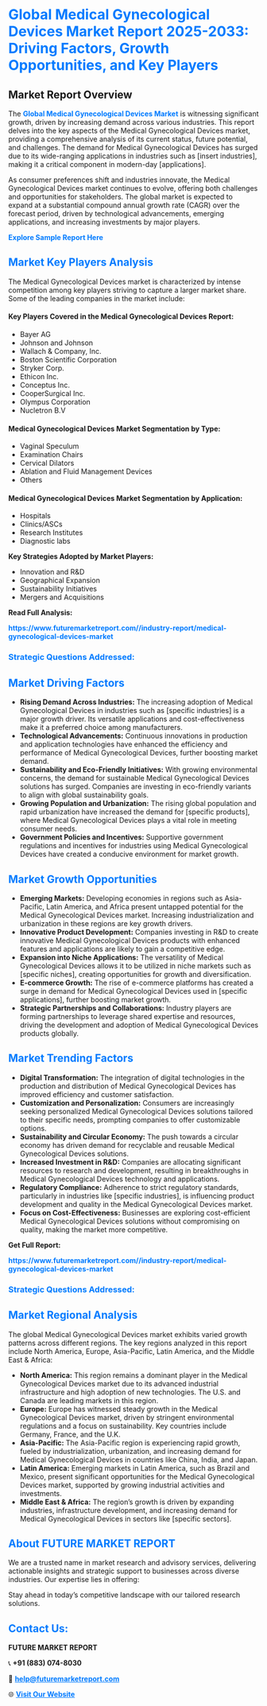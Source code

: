<h1 style="color: #007BFF;">Global Medical Gynecological Devices Market Report 2025-2033: Driving Factors, Growth Opportunities, and Key Players</h1>

<section id="overview">
<h2>Market Report Overview</h2>
<p>The <a href="https://www.futuremarketreport.com//industry-report/medical-gynecological-devices-market" style="color: #007BFF; text-decoration: none;"><strong>Global Medical Gynecological Devices Market</strong></a> is witnessing significant growth, driven by increasing demand across various industries. This report delves into the key aspects of the Medical Gynecological Devices market, providing a comprehensive analysis of its current status, future potential, and challenges. The demand for Medical Gynecological Devices has surged due to its wide-ranging applications in industries such as [insert industries], making it a critical component in modern-day [applications].</p>
<p>As consumer preferences shift and industries innovate, the Medical Gynecological Devices market continues to evolve, offering both challenges and opportunities for stakeholders. The global market is expected to expand at a substantial compound annual growth rate (CAGR) over the forecast period, driven by technological advancements, emerging applications, and increasing investments by major players.</p>
</section>

<section id="overview">
<p><a href="https://www.futuremarketreport.com//request-sample/reportId=83186" style="color: #007BFF; text-decoration: none;"><strong>Explore Sample Report Here</strong></a></p>
</section>

<section id="key-players">
<h2 style="color: #007BFF;">Market Key Players Analysis</h2>
<p>The Medical Gynecological Devices market is characterized by intense competition among key players striving to capture a larger market share. Some of the leading companies in the market include:</p>
<h4>Key Players Covered in the Medical Gynecological Devices Report:</h4>
<ul><li>Bayer AG</li><li>Johnson and Johnson</li><li>Wallach &amp; Company, Inc.</li><li>Boston Scientific Corporation</li><li>Stryker Corp.</li><li>Ethicon Inc.</li><li>Conceptus Inc.</li><li>CooperSurgical Inc.</li><li>Olympus Corporation</li><li>Nucletron B.V</li></ul>
<h4>Medical Gynecological Devices Market Segmentation by Type:</h4>
<ul><li>Vaginal Speculum</li><li>Examination Chairs</li><li>Cervical Dilators</li><li>Ablation and Fluid Management Devices</li><li>Others</li></ul>

<h4>Medical Gynecological Devices Market Segmentation by Application:</h4>
<ul><li>Hospitals</li><li>Clinics/ASCs</li><li>Research Institutes</li><li>Diagnostic labs</li></ul>
<p><strong>Key Strategies Adopted by Market Players:</strong></p>
<ul>
<li>Innovation and R&D</li>
<li>Geographical Expansion</li>
<li>Sustainability Initiatives</li>
<li>Mergers and Acquisitions</li>
</ul>
</section>

<section>
<p><strong>Read Full Analysis: </strong></p><a href="https://www.futuremarketreport.com//industry-report/medical-gynecological-devices-market" style="color: #007BFF; text-decoration: none;"><strong>https://www.futuremarketreport.com//industry-report/medical-gynecological-devices-market</strong></a>
<h3 style="color: #007BFF;">Strategic Questions Addressed:</h3>
</section>

<section id="driving-factors">
<h2 style="color: #007BFF;">Market Driving Factors</h2>
<ul>
<li><strong>Rising Demand Across Industries:</strong> The increasing adoption of Medical Gynecological Devices in industries such as [specific industries] is a major growth driver. Its versatile applications and cost-effectiveness make it a preferred choice among manufacturers.</li>
<li><strong>Technological Advancements:</strong> Continuous innovations in production and application technologies have enhanced the efficiency and performance of Medical Gynecological Devices, further boosting market demand.</li>
<li><strong>Sustainability and Eco-Friendly Initiatives:</strong> With growing environmental concerns, the demand for sustainable Medical Gynecological Devices solutions has surged. Companies are investing in eco-friendly variants to align with global sustainability goals.</li>
<li><strong>Growing Population and Urbanization:</strong> The rising global population and rapid urbanization have increased the demand for [specific products], where Medical Gynecological Devices plays a vital role in meeting consumer needs.</li>
<li><strong>Government Policies and Incentives:</strong> Supportive government regulations and incentives for industries using Medical Gynecological Devices have created a conducive environment for market growth.</li>
</ul>
</section>

<section id="growth-opportunities">
<h2 style="color: #007BFF;">Market Growth Opportunities</h2>
<ul>
<li><strong>Emerging Markets:</strong> Developing economies in regions such as Asia-Pacific, Latin America, and Africa present untapped potential for the Medical Gynecological Devices market. Increasing industrialization and urbanization in these regions are key growth drivers.</li>
<li><strong>Innovative Product Development:</strong> Companies investing in R&D to create innovative Medical Gynecological Devices products with enhanced features and applications are likely to gain a competitive edge.</li>
<li><strong>Expansion into Niche Applications:</strong> The versatility of Medical Gynecological Devices allows it to be utilized in niche markets such as [specific niches], creating opportunities for growth and diversification.</li>
<li><strong>E-commerce Growth:</strong> The rise of e-commerce platforms has created a surge in demand for Medical Gynecological Devices used in [specific applications], further boosting market growth.</li>
<li><strong>Strategic Partnerships and Collaborations:</strong> Industry players are forming partnerships to leverage shared expertise and resources, driving the development and adoption of Medical Gynecological Devices products globally.</li>
</ul>
</section>

<section id="trending-factors">
<h2 style="color: #007BFF;">Market Trending Factors</h2>
<ul>
<li><strong>Digital Transformation:</strong> The integration of digital technologies in the production and distribution of Medical Gynecological Devices has improved efficiency and customer satisfaction.</li>
<li><strong>Customization and Personalization:</strong> Consumers are increasingly seeking personalized Medical Gynecological Devices solutions tailored to their specific needs, prompting companies to offer customizable options.</li>
<li><strong>Sustainability and Circular Economy:</strong> The push towards a circular economy has driven demand for recyclable and reusable Medical Gynecological Devices solutions.</li>
<li><strong>Increased Investment in R&D:</strong> Companies are allocating significant resources to research and development, resulting in breakthroughs in Medical Gynecological Devices technology and applications.</li>
<li><strong>Regulatory Compliance:</strong> Adherence to strict regulatory standards, particularly in industries like [specific industries], is influencing product development and quality in the Medical Gynecological Devices market.</li>
<li><strong>Focus on Cost-Effectiveness:</strong> Businesses are exploring cost-efficient Medical Gynecological Devices solutions without compromising on quality, making the market more competitive.</li>
</ul>
</section>

<section>
<p><strong>Get Full Report: </strong></p><a href="https://www.futuremarketreport.com//industry-report/medical-gynecological-devices-market" style="color: #007BFF; text-decoration: none;"><strong>https://www.futuremarketreport.com//industry-report/medical-gynecological-devices-market</strong></a>
<h3 style="color: #007BFF;">Strategic Questions Addressed:</h3>
</section>


<section id="regional-analysis">
<h2 style="color: #007BFF;">Market Regional Analysis</h2>
<p>The global Medical Gynecological Devices market exhibits varied growth patterns across different regions. The key regions analyzed in this report include North America, Europe, Asia-Pacific, Latin America, and the Middle East & Africa:</p>
<ul>
<li><strong>North America:</strong> This region remains a dominant player in the Medical Gynecological Devices market due to its advanced industrial infrastructure and high adoption of new technologies. The U.S. and Canada are leading markets in this region.</li>
<li><strong>Europe:</strong> Europe has witnessed steady growth in the Medical Gynecological Devices market, driven by stringent environmental regulations and a focus on sustainability. Key countries include Germany, France, and the U.K.</li>
<li><strong>Asia-Pacific:</strong> The Asia-Pacific region is experiencing rapid growth, fueled by industrialization, urbanization, and increasing demand for Medical Gynecological Devices in countries like China, India, and Japan.</li>
<li><strong>Latin America:</strong> Emerging markets in Latin America, such as Brazil and Mexico, present significant opportunities for the Medical Gynecological Devices market, supported by growing industrial activities and investments.</li>
<li><strong>Middle East & Africa:</strong> The region’s growth is driven by expanding industries, infrastructure development, and increasing demand for Medical Gynecological Devices in sectors like [specific sectors].</li>
</ul>
</section>

<footer>
<h2 style="color: #007BFF;">About FUTURE MARKET REPORT</h2>
<p>We are a trusted name in market research and advisory services, delivering actionable insights and strategic support to businesses across diverse industries. Our expertise lies in offering:</p>

<p>Stay ahead in today’s competitive landscape with our tailored research solutions.</p>

<h2 style="color: #007BFF;">Contact Us:</h2>
<p><strong>FUTURE MARKET REPORT</strong></p>
<p>📞 <strong>+91 (883) 074-8030</strong></p>
<p>📧 <strong><a href="mailto:help@futuremarketreport.com" style="color: #007BFF;">help@futuremarketreport.com</a></strong></p>
<p>🌐 <strong><a href="https://www.futuremarketreport.com/" style="color: #007BFF;">Visit Our Website</a></strong></p>
</footer>